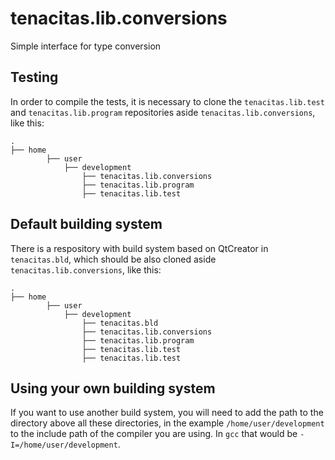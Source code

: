 # tenacitas.lib.conversions
Simple interface for type conversion

## Testing
In order to compile the tests, it is necessary to clone the `tenacitas.lib.test` and `tenacitas.lib.program` repositories aside `tenacitas.lib.conversions`, like this:

    .
    ├── home
            ├── user
                ├── development
                    ├── tenacitas.lib.conversions
                    ├── tenacitas.lib.program
                    ├── tenacitas.lib.test

## Default building system

There is a respository with build system based on QtCreator in `tenacitas.bld`, which should be also cloned aside `tenacitas.lib.conversions`, like this:

    .
    ├── home
            ├── user
                ├── development
                    ├── tenacitas.bld            
                    ├── tenacitas.lib.conversions
                    ├── tenacitas.lib.program
                    ├── tenacitas.lib.test
                    ├── tenacitas.lib.test


## Using your own building system

If you want to use another build system, you will need to add the path to the directory above all these directories, in the example `/home/user/development` to the include path of the compiler you are using. 
In `gcc` that would be `-I=/home/user/development`.

